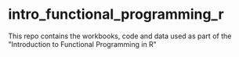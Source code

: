 # intro_functional_programming_r
This repo contains the workbooks, code and data used as part of the "Introduction to Functional Programming in R"
